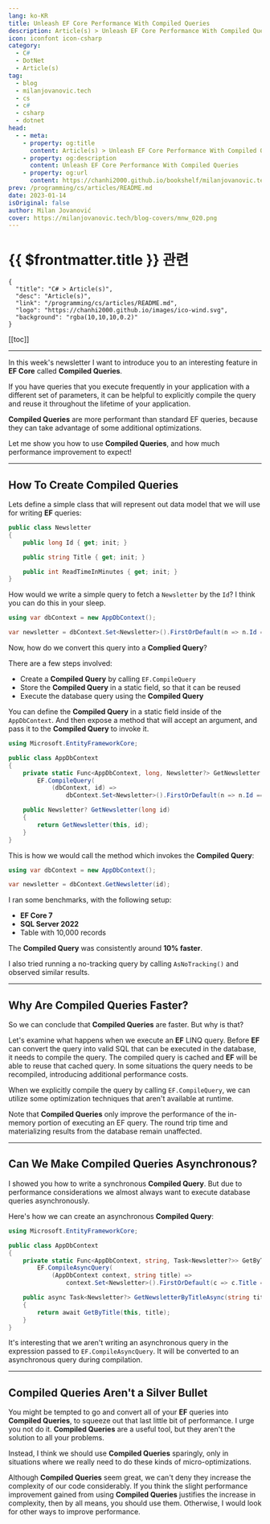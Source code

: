 ```yaml
---
lang: ko-KR
title: Unleash EF Core Performance With Compiled Queries
description: Article(s) > Unleash EF Core Performance With Compiled Queries
icon: iconfont icon-csharp
category: 
  - C#
  - DotNet
  - Article(s)
tag: 
  - blog
  - milanjovanovic.tech
  - cs
  - c#
  - csharp
  - dotnet
head:
  - - meta:
    - property: og:title
      content: Article(s) > Unleash EF Core Performance With Compiled Queries
    - property: og:description
      content: Unleash EF Core Performance With Compiled Queries
    - property: og:url
      content: https://chanhi2000.github.io/bookshelf/milanjovanovic.tech/unleash-ef-core-performance-with-compiled-queries.html
prev: /programming/cs/articles/README.md
date: 2023-01-14
isOriginal: false
author: Milan Jovanović
cover: https://milanjovanovic.tech/blog-covers/mnw_020.png
---
```


# {{ $frontmatter.title }} 관련

```component VPCard
{
  "title": "C# > Article(s)",
  "desc": "Article(s)",
  "link": "/programming/cs/articles/README.md",
  "logo": "https://chanhi2000.github.io/images/ico-wind.svg",
  "background": "rgba(10,10,10,0.2)"
}
```

[[toc]]

---

<SiteInfo
  name="Unleash EF Core Performance With Compiled Queries"
  desc="In this week's newsletter I want to introduce you to an interesting feature in EF Core called Compiled Queries. If you have queries that you execute frequently in your application with a different set of parameters, it can be helpful to explicitly compile the query and reuse it throughout the lifetime of your application. Compiled Queries are more performant than standard EF queries, because they can take advantage of some additional optimizations. Let me show you how to use Compiled Queries, and how much performance improvement to expect."
  url="https://milanjovanovic.tech/blog/unleash-ef-core-performance-with-compiled-queries/"
  logo="https://milanjovanovic.tech/profile_favicon.png"
  preview="https://milanjovanovic.tech/blog-covers/mnw_020.png"/>

In this week's newsletter I want to introduce you to an interesting feature in **EF Core** called **Compiled Queries**.

If you have queries that you execute frequently in your application with a different set of parameters, it can be helpful to explicitly compile the query and reuse it throughout the lifetime of your application.

**Compiled Queries** are more performant than standard EF queries, because they can take advantage of some additional optimizations.

Let me show you how to use **Compiled Queries**, and how much performance improvement to expect!

---

## How To Create Compiled Queries

Lets define a simple class that will represent out data model that we will use for writing **EF** queries:

```cs
public class Newsletter
{
    public long Id { get; init; }

    public string Title { get; init; }

    public int ReadTimeInMinutes { get; init; }
}
```

How would we write a simple query to fetch a `Newsletter` by the `Id`? I think you can do this in your sleep.

```cs
using var dbContext = new AppDbContext();

var newsletter = dbContext.Set<Newsletter>().FirstOrDefault(n => n.Id == id);
```

Now, how do we convert this query into a **Complied Query**?

There are a few steps involved:

- Create a **Compiled Query** by calling `EF.CompileQuery`
- Store the **Compiled Query** in a static field, so that it can be reused
- Execute the database query using the **Compiled Query**

You can define the **Compiled Query** in a static field inside of the `AppDbContext`. And then expose a method that will accept an argument, and pass it to the **Compiled Query** to invoke it.

```cs
using Microsoft.EntityFrameworkCore;

public class AppDbContext
{
    private static Func<AppDbContext, long, Newsletter?> GetNewsletter =
        EF.CompileQuery(
            (dbContext, id) =>
                dbContext.Set<Newsletter>().FirstOrDefault(n => n.Id == id));

    public Newsletter? GetNewsletter(long id)
    {
        return GetNewsletter(this, id);
    }
}
```

This is how we would call the method which invokes the **Compiled Query**:

```cs
using var dbContext = new AppDbContext();

var newsletter = dbContext.GetNewsletter(id);
```

I ran some benchmarks, with the following setup:

- **EF Core 7**
- **SQL Server 2022**
- Table with 10,000 records

The **Compiled Query** was consistently around **10% faster**.

I also tried running a no-tracking query by calling `AsNoTracking()` and observed similar results.

---

## Why Are Compiled Queries Faster?

So we can conclude that **Compiled Queries** are faster. But why is that?

Let's examine what happens when we execute an **EF** LINQ query. Before **EF** can convert the query into valid SQL that can be executed in the database, it needs to compile the query. The compiled query is cached and **EF** will be able to reuse that cached query. In some situations the query needs to be recompiled, introducing additional performance costs.

When we explicitly compile the query by calling `EF.CompileQuery`, we can utilize some optimization techniques that aren't available at runtime.

Note that **Compiled Queries** only improve the performance of the in-memory portion of executing an EF query. The round trip time and materializing results from the database remain unaffected.

---

## Can We Make Compiled Queries Asynchronous?

I showed you how to write a synchronous **Compiled Query**. But due to performance considerations we almost always want to execute database queries asynchronously.

Here's how we can create an asynchronous **Compiled Query**:

```cs
using Microsoft.EntityFrameworkCore;

public class AppDbContext
{
    private static Func<AppDbContext, string, Task<Newsletter?>> GetByTitle =
        EF.CompileAsyncQuery(
            (AppDbContext context, string title) =>
                context.Set<Newsletter>().FirstOrDefault(c => c.Title == title));

    public async Task<Newsletter?> GetNewsletterByTitleAsync(string title)
    {
        return await GetByTitle(this, title);
    }
}
```

It's interesting that we aren't writing an asynchronous query in the expression passed to `EF.CompileAsyncQuery`. It will be converted to an asynchronous query during compilation.

---

## Compiled Queries Aren't a Silver Bullet

You might be tempted to go and convert all of your **EF** queries into **Compiled Queries**, to squeeze out that last little bit of performance. I urge you not do it. **Compiled Queries** are a useful tool, but they aren't the solution to all your problems.

Instead, I think we should use **Compiled Queries** sparingly, only in situations where we really need to do these kinds of micro-optimizations.

Although **Compiled Queries** seem great, we can't deny they increase the complexity of our code considerably. If you think the slight performance improvement gained from using **Compiled Queries** justifies the increase in complexity, then by all means, you should use them. Otherwise, I would look for other ways to improve performance.


